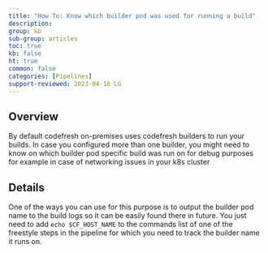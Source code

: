 ```yaml
---
title: "How To: Know which builder pod was used for running a build"
description: 
group: kb
sub-group: articles
toc: true
kb: false
ht: true
common: false
categories: [Pipelines]
support-reviewed: 2023-04-18 LG
---
```


## Overview

By default codefresh on-premises uses codefresh builders to run your builds. In case you configured more than one builder, you might need to know on which builder pod specific build was run on for debug purposes for example in case of networking issues in your k8s cluster

## Details

One of the ways you can use for this purpose is to output the builder pod name to the build logs so it can be easily found there in future. You just need to add `echo $CF_HOST_NAME` to the commands list of one of the freestyle steps in the pipeline for which you need to track the builder name it runs on.
